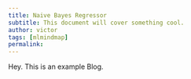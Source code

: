 ```yaml
---
title: Naive Bayes Regressor
subtitle: This document will cover something cool.
author: victor
tags: [mlmindmap]
permalink:
---
```


Hey. This is an example Blog.